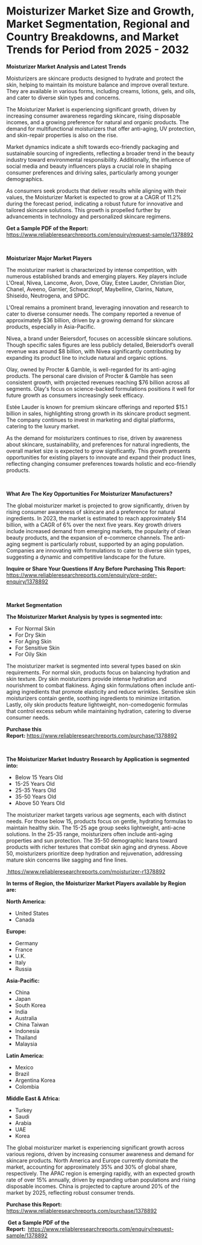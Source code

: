 <p><h1>Moisturizer Market Size and Growth, Market Segmentation, Regional and Country Breakdowns, and Market Trends for Period from 2025 -  2032</h1></p><p><strong>Moisturizer Market Analysis and Latest Trends</strong></p>
<p><p>Moisturizers are skincare products designed to hydrate and protect the skin, helping to maintain its moisture balance and improve overall texture. They are available in various forms, including creams, lotions, gels, and oils, and cater to diverse skin types and concerns. </p><p>The Moisturizer Market is experiencing significant growth, driven by increasing consumer awareness regarding skincare, rising disposable incomes, and a growing preference for natural and organic products. The demand for multifunctional moisturizers that offer anti-aging, UV protection, and skin-repair properties is also on the rise. </p><p>Market dynamics indicate a shift towards eco-friendly packaging and sustainable sourcing of ingredients, reflecting a broader trend in the beauty industry toward environmental responsibility. Additionally, the influence of social media and beauty influencers plays a crucial role in shaping consumer preferences and driving sales, particularly among younger demographics. </p><p>As consumers seek products that deliver results while aligning with their values, the Moisturizer Market is expected to grow at a CAGR of 11.2% during the forecast period, indicating a robust future for innovative and tailored skincare solutions. This growth is propelled further by advancements in technology and personalized skincare regimens.</p></p>
<p><strong>Get a Sample PDF of the Report:&nbsp;</strong> <a href="https://www.reliableresearchreports.com/enquiry/request-sample/1378892?utm_campaign=2677&utm_medium=2&utm_source=Github&utm_content=ia&utm_term=15042025&utm_id=moisturizer">https://www.reliableresearchreports.com/enquiry/request-sample/1378892</a></p>
<p>&nbsp;</p>
<p><strong>Moisturizer Major Market Players</strong></p>
<p><p>The moisturizer market is characterized by intense competition, with numerous established brands and emerging players. Key players include L'Oreal, Nivea, Lancome, Avon, Dove, Olay, Estee Lauder, Christian Dior, Chanel, Aveeno, Garnier, Schwarzkopf, Maybelline, Clarins, Nature, Shiseido, Neutrogena, and SPDC. </p><p>L'Oreal remains a prominent brand, leveraging innovation and research to cater to diverse consumer needs. The company reported a revenue of approximately $36 billion, driven by a growing demand for skincare products, especially in Asia-Pacific.</p><p>Nivea, a brand under Beiersdorf, focuses on accessible skincare solutions. Though specific sales figures are less publicly detailed, Beiersdorf’s overall revenue was around $8 billion, with Nivea significantly contributing by expanding its product line to include natural and organic options.</p><p>Olay, owned by Procter & Gamble, is well-regarded for its anti-aging products. The personal care division of Procter & Gamble has seen consistent growth, with projected revenues reaching $76 billion across all segments. Olay's focus on science-backed formulations positions it well for future growth as consumers increasingly seek efficacy.</p><p>Estée Lauder is known for premium skincare offerings and reported $15.1 billion in sales, highlighting strong growth in its skincare product segment. The company continues to invest in marketing and digital platforms, catering to the luxury market.</p><p>As the demand for moisturizers continues to rise, driven by awareness about skincare, sustainability, and preferences for natural ingredients, the overall market size is expected to grow significantly. This growth presents opportunities for existing players to innovate and expand their product lines, reflecting changing consumer preferences towards holistic and eco-friendly products.</p></p>
<p>&nbsp;</p>
<p><strong>What Are The Key Opportunities For Moisturizer Manufacturers?</strong></p>
<p><p>The global moisturizer market is projected to grow significantly, driven by rising consumer awareness of skincare and a preference for natural ingredients. In 2023, the market is estimated to reach approximately $14 billion, with a CAGR of 6% over the next five years. Key growth drivers include increased demand from emerging markets, the popularity of clean beauty products, and the expansion of e-commerce channels. The anti-aging segment is particularly robust, supported by an aging population. Companies are innovating with formulations to cater to diverse skin types, suggesting a dynamic and competitive landscape for the future.</p></p>
<p><strong>Inquire or Share Your Questions If Any Before Purchasing This Report:</strong> <a href="https://www.reliableresearchreports.com/enquiry/pre-order-enquiry/1378892?utm_campaign=2677&utm_medium=2&utm_source=Github&utm_content=ia&utm_term=15042025&utm_id=moisturizer">https://www.reliableresearchreports.com/enquiry/pre-order-enquiry/1378892</a></p>
<p>&nbsp;</p>
<p><strong>Market Segmentation</strong></p>
<p><strong>The Moisturizer Market Analysis by types is segmented into:</strong></p>
<p><ul><li>For Normal Skin</li><li>For Dry Skin</li><li>For Aging Skin</li><li>For Sensitive Skin</li><li>For Oily Skin</li></ul></p>
<p><p>The moisturizer market is segmented into several types based on skin requirements. For normal skin, products focus on balancing hydration and skin texture. Dry skin moisturizers provide intense hydration and nourishment to combat flakiness. Aging skin formulations often include anti-aging ingredients that promote elasticity and reduce wrinkles. Sensitive skin moisturizers contain gentle, soothing ingredients to minimize irritation. Lastly, oily skin products feature lightweight, non-comedogenic formulas that control excess sebum while maintaining hydration, catering to diverse consumer needs.</p></p>
<p><strong>Purchase this Report:&nbsp;</strong><a href="https://www.reliableresearchreports.com/purchase/1378892?utm_campaign=2677&utm_medium=2&utm_source=Github&utm_content=ia&utm_term=15042025&utm_id=moisturizer">https://www.reliableresearchreports.com/purchase/1378892</a></p>
<p>&nbsp;</p>
<p><strong>The Moisturizer Market Industry Research by Application is segmented into:</strong></p>
<p><ul><li>Below 15 Years Old</li><li>15-25 Years Old</li><li>25-35 Years Old</li><li>35-50 Years Old</li><li>Above 50 Years Old</li></ul></p>
<p><p>The moisturizer market targets various age segments, each with distinct needs. For those below 15, products focus on gentle, hydrating formulas to maintain healthy skin. The 15-25 age group seeks lightweight, anti-acne solutions. In the 25-35 range, moisturizers often include anti-aging properties and sun protection. The 35-50 demographic leans toward products with richer textures that combat skin aging and dryness. Above 50, moisturizers prioritize deep hydration and rejuvenation, addressing mature skin concerns like sagging and fine lines.</p></p>
<p><a href="https://www.reliableresearchreports.com/moisturizer-r1378892?utm_campaign=2677&utm_medium=2&utm_source=Github&utm_content=ia&utm_term=15042025&utm_id=moisturizer">&nbsp;https://www.reliableresearchreports.com/moisturizer-r1378892</a></p>
<p><strong>In terms of Region, the Moisturizer Market Players available by Region are:</strong></p>
<p>
    <p> <strong> North America: </strong>
        <ul>
            <li>United States</li>
            <li>Canada</li>
        </ul>
        </p> 
    <p> <strong> Europe: </strong>
        <ul>
            <li>Germany</li>
            <li>France</li>
            <li>U.K.</li>
            <li>Italy</li>
            <li>Russia</li>
        </ul>
        </p> 
    <p> <strong> Asia-Pacific: </strong>
        <ul>
            <li>China</li>
            <li>Japan</li>
            <li>South Korea</li>
            <li>India</li>
            <li>Australia</li>
            <li>China Taiwan</li>
            <li>Indonesia</li>
            <li>Thailand</li>
            <li>Malaysia</li>
        </ul>
        </p> 
    <p> <strong> Latin America: </strong>
        <ul>
            <li>Mexico</li>
            <li>Brazil</li>
            <li>Argentina Korea</li>
            <li>Colombia</li>
        </ul>
        </p> 
    <p> <strong> Middle East & Africa: </strong>
        <ul>
            <li>Turkey</li>
            <li>Saudi</li>
            <li>Arabia</li>
            <li>UAE</li>
            <li>Korea</li>
        </ul>
    </p>
    </p>
<p><p>The global moisturizer market is experiencing significant growth across various regions, driven by increasing consumer awareness and demand for skincare products. North America and Europe currently dominate the market, accounting for approximately 35% and 30% of global share, respectively. The APAC region is emerging rapidly, with an expected growth rate of over 15% annually, driven by expanding urban populations and rising disposable incomes. China is projected to capture around 20% of the market by 2025, reflecting robust consumer trends.</p></p>
<p><strong>Purchase this Report: </strong><a href="https://www.reliableresearchreports.com/purchase/1378892?utm_campaign=2677&utm_medium=2&utm_source=Github&utm_content=ia&utm_term=15042025&utm_id=moisturizer">https://www.reliableresearchreports.com/purchase/1378892</a></p>
<p>&nbsp;<strong>Get a Sample PDF of the Report:&nbsp;&nbsp;</strong><a href="https://www.reliableresearchreports.com/enquiry/request-sample/1378892?utm_campaign=2677&utm_medium=2&utm_source=Github&utm_content=ia&utm_term=15042025&utm_id=moisturizer">https://www.reliableresearchreports.com/enquiry/request-sample/1378892</a></p>
<p><strong></strong></p>
<p><p></p><p></p><p></p></p>